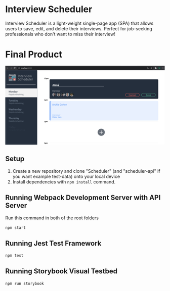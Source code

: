 # Interview Scheduler

Interview Scheduler is a light-weight single-page app (SPA) that allows users to save, edit, and delete their interviews. Perfect for job-seeking professionals who don't want to miss their interview!

# Final Product

![Demo Page](https://github.com/Kuangdia/Scheduler/blob/master/docs/demo-page.png)

## Setup

1. Create a new repository and clone "Scheduler" (and "scheduler-api" if you want example test-data) onto your local device
2. Install dependencies with `npm install` command.

## Running Webpack Development Server with API Server

Run this command in both of the root folders

```sh
npm start
```

## Running Jest Test Framework

```sh
npm test
```

## Running Storybook Visual Testbed

```sh
npm run storybook
```
